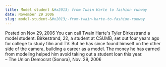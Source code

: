 ```yaml
---
title: Model student &#x2013; from Twain Harte to fashion runway
date: November 29 2006
slug: model-student-&#x2013;-from-twain-harte-to-fashion-runway
---
```





<span class="date">Posted on Nov 29, 2006    </span>
You can call Twain Harte&apos;s Tyler Birkestrand a model student.
Birkestrand, 22, a student at CSUMB, set out four years ago for
college to study film and TV. But he has since found himself on the
other side of the camera, building a career as a model. The money
he has earned from modeling helped him avoid taking out a student
loan this year.<br>
&#x2013; The Union Democrat (Sonora), Nov. 29, 2006<br/></br>




